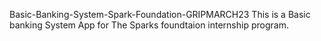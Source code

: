 Basic-Banking-System-Spark-Foundation-GRIPMARCH23
This is a Basic banking System App for The Sparks foundtaion internship program.
